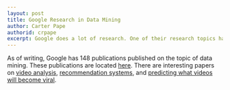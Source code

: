 ```yaml
---
layout: post
title: Google Research in Data Mining
author: Carter Pape
authorid: crpape
excerpt: Google does a lot of research. One of their research topics happens to be data mining.
---
```


As of writing, Google has 148 publications published on the topic of data mining. These publications are located [here](http://research.google.com/pubs/DataMining.html). There are interesting papers on [video analysis](http://research.google.com/pubs/pub41422.html), [recommendation systems](http://research.google.com/pubs/pub40414.html), and [predicting what videos will become viral](http://research.google.com/pubs/pub37650.html).